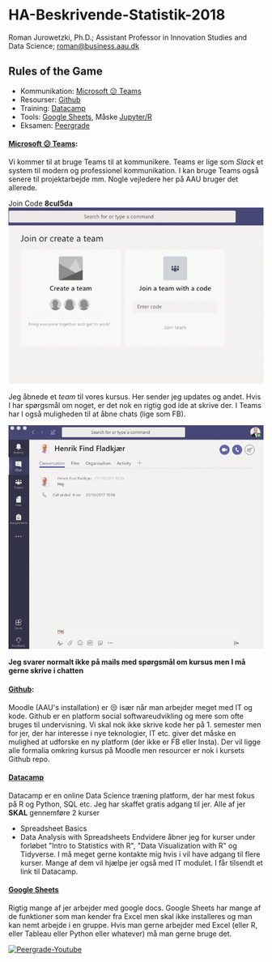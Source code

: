# HA-Beskrivende-Statistik-2018
Roman Jurowetzki, Ph.D.; Assistant Professor in Innovation Studies and Data Science; roman@business.aau.dk

## Rules of the Game

- Kommunikation: [Microsoft :confused: Teams](http://teams.microsoft.com/)
- Resourser: [Github](https://github.com/RJuro/HA-Beskrivende-Statistik-2018)
- Training: [Datacamp](http://datacamp.com/)
- Tools: [Google Sheets](https://www.google.com/sheets/about/), Måske [Jupyter/R](https://notebooks.azure.com/)
- Eksamen: [Peergrade](https://www.peergrade.io/)


#### [Microsoft :confused: Teams](http://teams.microsoft.com/):


Vi kommer til at bruge Teams til at kommunikere. Teams er lige som *Slack* et system til modern og professionel kommunikation. I kan bruge Teams også senere til projektarbejde mm. Nogle vejledere her på AAU bruger det allerede.

Join Code **8cul5da**
![Teams](img/tbboCqEQOU.gif)

Jeg åbnede et *team* til vores kursus. Her sender jeg updates og andet. Hvis I har spørgsmål om noget, er det nok en rigtig god ide at skrive der. I Teams har I også muligheden til at åbne chats (lige som FB). 

![Teams](img/GXJ3lzRhqoo.gif)

**Jeg svarer normalt ikke på mails med spørgsmål om kursus men I må gerne skrive i chatten**

#### [Github](https://github.com/RJuro/HA-Beskrivende-Statistik-2018):
Moodle (AAU's installation) er :unamused: især når man arbejder meget med IT og kode. Github er en platform social softwareudvikling og mere som ofte bruges til undervisning. Vi skal nok ikke skrive kode her på 1. semester men for jer, der har interesse i nye teknologier, IT etc. giver det måske en mulighed at udforske en ny platform (der ikke er FB eller Insta).
Der vil ligge alle formalia omkring kursus på Moodle men resourcer er nok i kursets Github repo.

#### [Datacamp](http://datacamp.com/)
Datacamp er en online Data Science træning platform, der har mest fokus på R og Python, SQL etc. Jeg har skaffet gratis adgang til jer.
Alle af jer **SKAL** gennemføre 2 kurser
- Spreadsheet Basics
- Data Analysis with Spreadsheets
Endvidere åbner jeg for kurser under forløbet "Intro to Statistics with R", "Data Visualization with R" og Tidyverse. I må meget gerne kontakte mig hvis i vil have adgang til flere kurser. Mange af dem vil hjælpe jer også med IT modulet.
I får tilsendt et link til Datacamp.

#### [Google Sheets](https://www.google.com/sheets/about/)
Rigtig mange af jer arbejder med google docs. Google Sheets har mange af de funktioner som man kender fra Excel men skal ikke installeres og man kan nemt arbejde i en gruppe. Hvis man gerne arbejder med Excel (eller R, eller Tableau eller Python eller whatever) må man gerne bruge det.


[![Peergrade-Youtube](http://img.youtube.com/vi/US_raZCfJAM/0.jpg)](http://www.youtube.com/watch?v=US_raZCfJAM)
